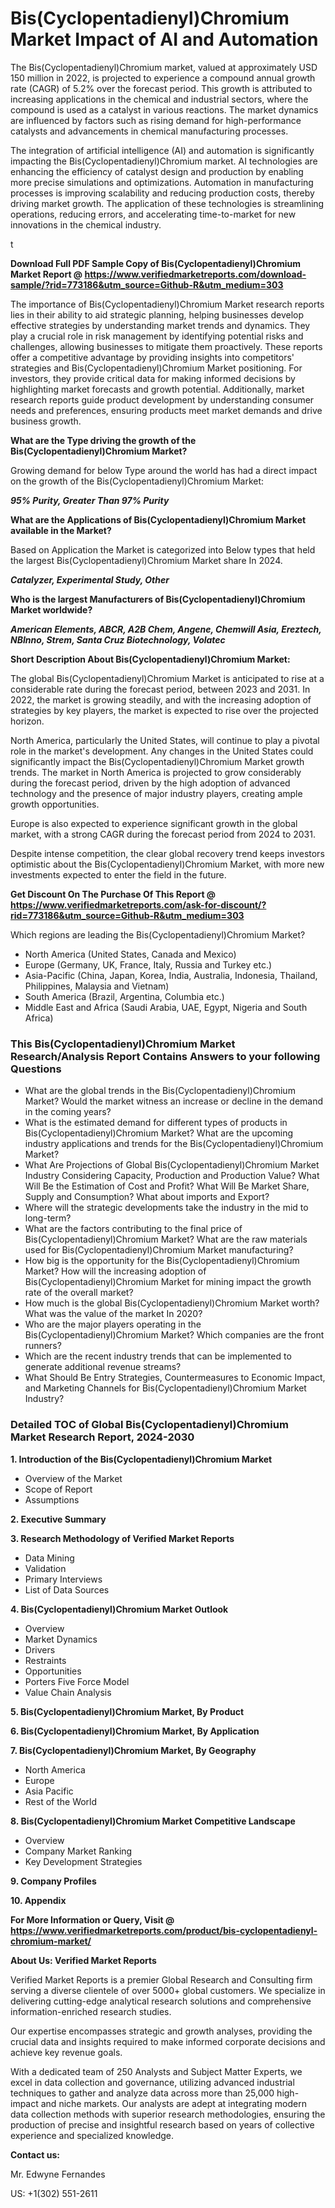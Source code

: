 <meta name="title" content="Global Bis(Cyclopentadienyl)Chromium Market Impact of AI and Automation"><meta name="description" content="The Bis(Cyclopentadienyl)Chromium market, valued at approximately USD 150 million in 2022, is projected to experience a compound annual growth rate (CAGR) of 5.2% over"><meta name="title" content="Bis(Cyclopentadienyl)Chromium Market Size, Share, Scope, Trends, Growth, Opportunities, Analysis, Forecast"><h1>Bis(Cyclopentadienyl)Chromium Market Impact of AI and Automation</h1><p>The Bis(Cyclopentadienyl)Chromium market, valued at approximately USD 150 million in 2022, is projected to experience a compound annual growth rate (CAGR) of 5.2% over the forecast period. This growth is attributed to increasing applications in the chemical and industrial sectors, where the compound is used as a catalyst in various reactions. The market dynamics are influenced by factors such as rising demand for high-performance catalysts and advancements in chemical manufacturing processes.</p><p>The integration of artificial intelligence (AI) and automation is significantly impacting the Bis(Cyclopentadienyl)Chromium market. AI technologies are enhancing the efficiency of catalyst design and production by enabling more precise simulations and optimizations. Automation in manufacturing processes is improving scalability and reducing production costs, thereby driving market growth. The application of these technologies is streamlining operations, reducing errors, and accelerating time-to-market for new innovations in the chemical industry.</p>t</p><p id="" class=""><strong>Download Full PDF Sample Copy of Bis(Cyclopentadienyl)Chromium Market Report @ <a href="https://www.verifiedmarketreports.com/download-sample/?rid=773186&utm_source=Github-R&utm_medium=303" target="_blank">https://www.verifiedmarketreports.com/download-sample/?rid=773186&utm_source=Github-R&utm_medium=303</a></strong></p><p>The importance of&nbsp;Bis(Cyclopentadienyl)Chromium Market research reports lies in their ability to aid strategic planning, helping businesses develop effective strategies by understanding market trends and dynamics. They play a crucial role in risk management by identifying potential risks and challenges, allowing businesses to mitigate them proactively. These reports offer a competitive advantage by providing insights into competitors' strategies and Bis(Cyclopentadienyl)Chromium Market positioning. For investors, they provide critical data for making informed decisions by highlighting market forecasts and growth potential. Additionally, market research reports guide product development by understanding consumer needs and preferences, ensuring products meet market demands and drive business growth.</p><p><strong>What are the&nbsp;Type driving the growth of the Bis(Cyclopentadienyl)Chromium Market?</strong></p><p id="" class="">Growing demand for below Type around the world has had a direct impact on the growth of the Bis(Cyclopentadienyl)Chromium Market:</p><em><strong>95% Purity, Greater Than 97% Purity</strong></em></p><strong>What are the&nbsp;Applications&nbsp;of Bis(Cyclopentadienyl)Chromium Market available in the Market?</strong></p><p id="" class="">Based on Application the Market is categorized into Below types that held the largest Bis(Cyclopentadienyl)Chromium Market share In 2024.</p><em><strong>Catalyzer, Experimental Study, Other</strong></em></p><strong>Who is the largest Manufacturers of Bis(Cyclopentadienyl)Chromium Market worldwide?</strong></p><p><em><strong>American Elements, ABCR, A2B Chem, Angene, Chemwill Asia, Ereztech, NBInno, Strem, Santa Cruz Biotechnology, Volatec</strong></em></p><p id="" class=""><strong>Short Description About Bis(Cyclopentadienyl)Chromium Market:</strong></p><p>The global Bis(Cyclopentadienyl)Chromium Market is anticipated to rise at a considerable rate during the forecast period, between 2023 and 2031. In 2022, the market is growing steadily, and with the increasing adoption of strategies by key players, the market is expected to rise over the projected horizon.</p><p>North America, particularly the United States, will continue to play a pivotal role in the market's development. Any changes in the United States could significantly impact the Bis(Cyclopentadienyl)Chromium Market growth trends. The market in North America is projected to grow considerably during the forecast period, driven by the high adoption of advanced technology and the presence of major industry players, creating ample growth opportunities.</p><p>Europe is also expected to experience significant growth in the global market, with a strong CAGR during the forecast period from 2024 to 2031.</p><p>Despite intense competition, the clear global recovery trend keeps investors optimistic about the Bis(Cyclopentadienyl)Chromium Market, with more new investments expected to enter the field in the future.</p><p id="" class=""><strong>Get Discount On The Purchase Of This Report @ <a href="https://www.verifiedmarketreports.com/ask-for-discount/?rid=773186&utm_source=Github-R&utm_medium=303" target="_blank">https://www.verifiedmarketreports.com/ask-for-discount/?rid=773186&utm_source=Github-R&utm_medium=303</a></strong></p>Which regions are leading the Bis(Cyclopentadienyl)Chromium Market?</p><ul><li>North America (United States, Canada and Mexico)</li><li>Europe (Germany, UK, France, Italy, Russia and Turkey etc.)</li><li>Asia-Pacific (China, Japan, Korea, India, Australia, Indonesia, Thailand, Philippines, Malaysia and Vietnam)</li><li>South America (Brazil, Argentina, Columbia etc.)</li><li>Middle East and Africa (Saudi Arabia, UAE, Egypt, Nigeria and South Africa)</li></ul><h3 id="" class="">This Bis(Cyclopentadienyl)Chromium Market Research/Analysis Report Contains Answers to your following Questions</h3><ul><li>What are the global trends in the Bis(Cyclopentadienyl)Chromium Market? Would the market witness an increase or decline in the demand in the coming years?</li><li>What is the estimated demand for different types of products in Bis(Cyclopentadienyl)Chromium Market? What are the upcoming industry applications and trends for the Bis(Cyclopentadienyl)Chromium Market?</li><li>What Are Projections of Global Bis(Cyclopentadienyl)Chromium Market Industry Considering Capacity, Production and Production Value? What Will Be the Estimation of Cost and Profit? What Will Be Market Share, Supply and Consumption? What about imports and Export?</li><li>Where will the strategic developments take the industry in the mid to long-term?</li><li>What are the factors contributing to the final price of Bis(Cyclopentadienyl)Chromium Market? What are the raw materials used for Bis(Cyclopentadienyl)Chromium Market manufacturing?</li><li>How big is the opportunity for the Bis(Cyclopentadienyl)Chromium Market? How will the increasing adoption of Bis(Cyclopentadienyl)Chromium Market for mining impact the growth rate of the overall market?</li><li>How much is the global Bis(Cyclopentadienyl)Chromium Market worth? What was the value of the market In 2020?</li><li>Who are the major players operating in the Bis(Cyclopentadienyl)Chromium Market? Which companies are the front runners?</li><li>Which are the recent industry trends that can be implemented to generate additional revenue streams?</li><li>What Should Be Entry Strategies, Countermeasures to Economic Impact, and Marketing Channels for Bis(Cyclopentadienyl)Chromium Market Industry?</li></ul><h3 id="" class="">Detailed TOC of Global Bis(Cyclopentadienyl)Chromium Market Research Report, 2024-2030</h3><p id="" class=""><strong>1. Introduction of the Bis(Cyclopentadienyl)Chromium Market</strong></p><ul><li>Overview of the Market</li><li>Scope of Report</li><li>Assumptions</li></ul><p id="" class=""><strong>2. Executive Summary</strong></p><p id="" class=""><strong>3. Research Methodology of Verified Market Reports</strong></p><ul><li>Data Mining</li><li>Validation</li><li>Primary Interviews</li><li>List of Data Sources</li></ul><p id="" class=""><strong>4. Bis(Cyclopentadienyl)Chromium Market Outlook</strong></p><ul><li>Overview</li><li>Market Dynamics</li><li>Drivers</li><li>Restraints</li><li>Opportunities</li><li>Porters Five Force Model</li><li>Value Chain Analysis</li></ul><p id="" class=""><strong>5. Bis(Cyclopentadienyl)Chromium Market, By Product</strong></p><p id="" class=""><strong>6. Bis(Cyclopentadienyl)Chromium Market, By Application</strong></p><p id="" class=""><strong>7. Bis(Cyclopentadienyl)Chromium Market, By Geography</strong></p><ul><li>North America</li><li>Europe</li><li>Asia Pacific</li><li>Rest of the World</li></ul><p id="" class=""><strong>8. Bis(Cyclopentadienyl)Chromium Market Competitive Landscape</strong></p><ul><li>Overview</li><li>Company Market Ranking</li><li>Key Development Strategies</li></ul><p id="" class=""><strong>9. Company Profiles</strong></p><p id="" class=""><strong>10. Appendix</strong></p><p id="" class=""><strong>For More Information or Query, Visit @ <a href="https://www.verifiedmarketreports.com/product/bis-cyclopentadienyl-chromium-market/" target="_blank">https://www.verifiedmarketreports.com/product/bis-cyclopentadienyl-chromium-market/</a></strong></p><p id="" class=""><strong>About Us: Verified Market Reports</strong></p><p id="" class="">Verified Market Reports is a premier Global Research and Consulting firm serving a diverse clientele of over 5000+ global customers. We specialize in delivering cutting-edge analytical research solutions and comprehensive information-enriched research studies.</p><p id="" class="">Our expertise encompasses strategic and growth analyses, providing the crucial data and insights required to make informed corporate decisions and achieve key revenue goals.</p><p id="" class="">With a dedicated team of 250 Analysts and Subject Matter Experts, we excel in data collection and governance, utilizing advanced industrial techniques to gather and analyze data across more than 25,000 high-impact and niche markets. Our analysts are adept at integrating modern data collection methods with superior research methodologies, ensuring the production of precise and insightful research based on years of collective experience and specialized knowledge.</p><p id="" class=""><strong>Contact us:</strong></p><p id="" class="">Mr. Edwyne Fernandes</p><p id="" class="">US: +1(302) 551-2611</p>